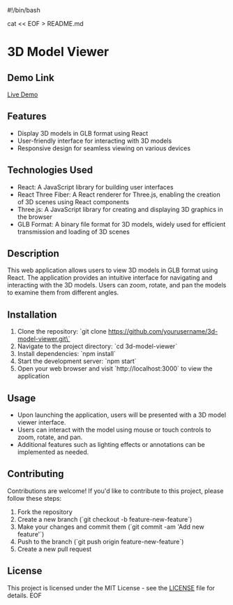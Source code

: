 #!/bin/bash

cat << EOF > README.md
# 3D Model Viewer

## Demo Link
[Live Demo](insert-demo-link-here)

## Features
- Display 3D models in GLB format using React
- User-friendly interface for interacting with 3D models
- Responsive design for seamless viewing on various devices

## Technologies Used
- React: A JavaScript library for building user interfaces
- React Three Fiber: A React renderer for Three.js, enabling the creation of 3D scenes using React components
- Three.js: A JavaScript library for creating and displaying 3D graphics in the browser
- GLB Format: A binary file format for 3D models, widely used for efficient transmission and loading of 3D scenes

## Description
This web application allows users to view 3D models in GLB format using React. The application provides an intuitive interface for navigating and interacting with the 3D models. Users can zoom, rotate, and pan the models to examine them from different angles.

## Installation
1. Clone the repository: \`git clone https://github.com/yourusername/3d-model-viewer.git\`
2. Navigate to the project directory: \`cd 3d-model-viewer\`
3. Install dependencies: \`npm install\`
4. Start the development server: \`npm start\`
5. Open your web browser and visit \`http://localhost:3000\` to view the application

## Usage
- Upon launching the application, users will be presented with a 3D model viewer interface.
- Users can interact with the model using mouse or touch controls to zoom, rotate, and pan.
- Additional features such as lighting effects or annotations can be implemented as needed.

## Contributing
Contributions are welcome! If you'd like to contribute to this project, please follow these steps:
1. Fork the repository
2. Create a new branch (\`git checkout -b feature-new-feature\`)
3. Make your changes and commit them (\`git commit -am 'Add new feature'\`)
4. Push to the branch (\`git push origin feature-new-feature\`)
5. Create a new pull request

## License
This project is licensed under the MIT License - see the [LICENSE](LICENSE) file for details.
EOF

